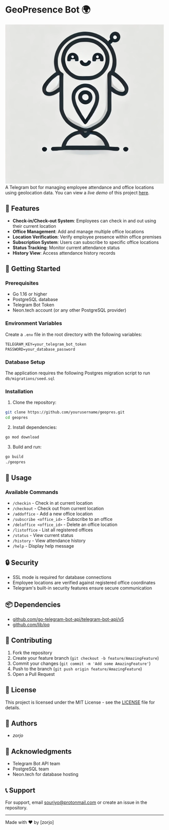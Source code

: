 # GeoPresence Bot 🌍

![GeoPresence Bot Logo](logo.webp)
A Telegram bot for managing employee attendance and office locations using geolocation data.
You can view a *live demo* of this project [here](https://t.me/a11cebot).
## 🌟 Features

- **Check-in/Check-out System**: Employees can check in and out using their current location
- **Office Management**: Add and manage multiple office locations
- **Location Verification**: Verify employee presence within office premises
- **Subscription System**: Users can subscribe to specific office locations
- **Status Tracking**: Monitor current attendance status
- **History View**: Access attendance history records

## 🚀 Getting Started

### Prerequisites

- Go 1.16 or higher
- PostgreSQL database
- Telegram Bot Token
- Neon.tech account (or any other PostgreSQL provider)

### Environment Variables

Create a `.env` file in the root directory with the following variables:

```env
TELEGRAM_KEY=your_telegram_bot_token
PASSWORD=your_database_password
```

### Database Setup

The application requires the following Postgres migration script to run
`db/migrations/seed.sql`
### Installation

1. Clone the repository:
```bash
git clone https://github.com/yourusername/geopres.git
cd geopres
```

2. Install dependencies:
```bash
go mod download
```

3. Build and run:
```bash
go build
./geopres
```

## 📱 Usage

### Available Commands

- `/checkin` - Check in at current location
- `/checkout` - Check out from current location
- `/addoffice` - Add a new office location
- `/subscribe <office_id>` - Subscribe to an office
- `/deloffice <office_id>` - Delete an office location
- `/listoffice` - List all registered offices
- `/status` - View current status
- `/history` - View attendance history
- `/help` - Display help message

## 🔒 Security

- SSL mode is required for database connections
- Employee locations are verified against registered office coordinates
- Telegram's built-in security features ensure secure communication

## 📦 Dependencies

- [github.com/go-telegram-bot-api/telegram-bot-api/v5](https://github.com/go-telegram-bot-api/telegram-bot-api)
- [github.com/lib/pq](https://github.com/lib/pq)

## 🤝 Contributing

1. Fork the repository
2. Create your feature branch (`git checkout -b feature/AmazingFeature`)
3. Commit your changes (`git commit -m 'Add some AmazingFeature'`)
4. Push to the branch (`git push origin feature/AmazingFeature`)
5. Open a Pull Request

## 📝 License

This project is licensed under the MIT License - see the [LICENSE](LICENSE) file for details.

## 👥 Authors

- *zorjo*

## 🙏 Acknowledgments

- Telegram Bot API team
- PostgreSQL team
- Neon.tech for database hosting

## 📞 Support

For support, email sourjyo@protonmail.com or create an issue in the repository.

---
Made with ❤️ by [zorjo]
